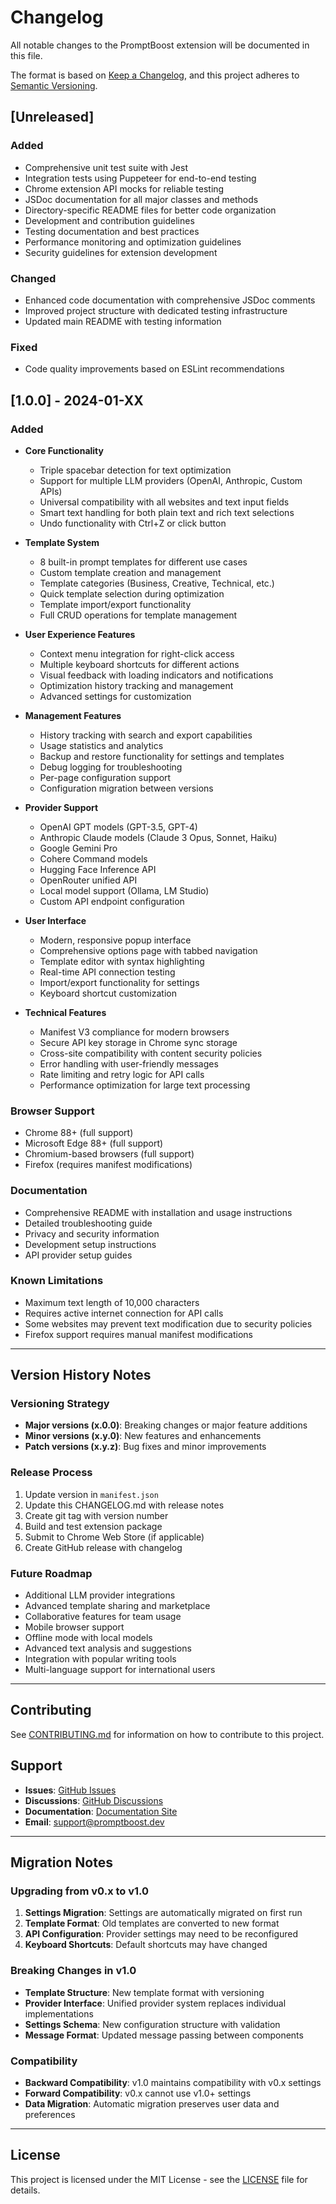 # Changelog

All notable changes to the PromptBoost extension will be documented in this file.

The format is based on [Keep a Changelog](https://keepachangelog.com/en/1.0.0/),
and this project adheres to [Semantic Versioning](https://semver.org/spec/v2.0.0.html).

## [Unreleased]

### Added

- Comprehensive unit test suite with Jest
- Integration tests using Puppeteer for end-to-end testing
- Chrome extension API mocks for reliable testing
- JSDoc documentation for all major classes and methods
- Directory-specific README files for better code organization
- Development and contribution guidelines
- Testing documentation and best practices
- Performance monitoring and optimization guidelines
- Security guidelines for extension development

### Changed

- Enhanced code documentation with comprehensive JSDoc comments
- Improved project structure with dedicated testing infrastructure
- Updated main README with testing information

### Fixed

- Code quality improvements based on ESLint recommendations

## [1.0.0] - 2024-01-XX

### Added

- **Core Functionality**
  - Triple spacebar detection for text optimization
  - Support for multiple LLM providers (OpenAI, Anthropic, Custom APIs)
  - Universal compatibility with all websites and text input fields
  - Smart text handling for both plain text and rich text selections
  - Undo functionality with Ctrl+Z or click button

- **Template System**
  - 8 built-in prompt templates for different use cases
  - Custom template creation and management
  - Template categories (Business, Creative, Technical, etc.)
  - Quick template selection during optimization
  - Template import/export functionality
  - Full CRUD operations for template management

- **User Experience Features**
  - Context menu integration for right-click access
  - Multiple keyboard shortcuts for different actions
  - Visual feedback with loading indicators and notifications
  - Optimization history tracking and management
  - Advanced settings for customization

- **Management Features**
  - History tracking with search and export capabilities
  - Usage statistics and analytics
  - Backup and restore functionality for settings and templates
  - Debug logging for troubleshooting
  - Per-page configuration support
  - Configuration migration between versions

- **Provider Support**
  - OpenAI GPT models (GPT-3.5, GPT-4)
  - Anthropic Claude models (Claude 3 Opus, Sonnet, Haiku)
  - Google Gemini Pro
  - Cohere Command models
  - Hugging Face Inference API
  - OpenRouter unified API
  - Local model support (Ollama, LM Studio)
  - Custom API endpoint configuration

- **User Interface**
  - Modern, responsive popup interface
  - Comprehensive options page with tabbed navigation
  - Template editor with syntax highlighting
  - Real-time API connection testing
  - Import/export functionality for settings
  - Keyboard shortcut customization

- **Technical Features**
  - Manifest V3 compliance for modern browsers
  - Secure API key storage in Chrome sync storage
  - Cross-site compatibility with content security policies
  - Error handling with user-friendly messages
  - Rate limiting and retry logic for API calls
  - Performance optimization for large text processing

### Browser Support

- Chrome 88+ (full support)
- Microsoft Edge 88+ (full support)
- Chromium-based browsers (full support)
- Firefox (requires manifest modifications)

### Documentation

- Comprehensive README with installation and usage instructions
- Detailed troubleshooting guide
- Privacy and security information
- Development setup instructions
- API provider setup guides

### Known Limitations

- Maximum text length of 10,000 characters
- Requires active internet connection for API calls
- Some websites may prevent text modification due to security policies
- Firefox support requires manual manifest modifications

---

## Version History Notes

### Versioning Strategy

- **Major versions (x.0.0)**: Breaking changes or major feature additions
- **Minor versions (x.y.0)**: New features and enhancements
- **Patch versions (x.y.z)**: Bug fixes and minor improvements

### Release Process

1. Update version in `manifest.json`
2. Update this CHANGELOG.md with release notes
3. Create git tag with version number
4. Build and test extension package
5. Submit to Chrome Web Store (if applicable)
6. Create GitHub release with changelog

### Future Roadmap

- Additional LLM provider integrations
- Advanced template sharing and marketplace
- Collaborative features for team usage
- Mobile browser support
- Offline mode with local models
- Advanced text analysis and suggestions
- Integration with popular writing tools
- Multi-language support for international users

---

## Contributing

See [CONTRIBUTING.md](../development/contributing.md) for information on how to contribute to this project.

## Support

- **Issues**: [GitHub Issues](https://github.com/your-repo/promptboost/issues)
- **Discussions**: [GitHub Discussions](https://github.com/your-repo/promptboost/discussions)
- **Documentation**: [Documentation Site](../README.md)
- **Email**: <support@promptboost.dev>

---

## Migration Notes

### Upgrading from v0.x to v1.0

1. **Settings Migration**: Settings are automatically migrated on first run
2. **Template Format**: Old templates are converted to new format
3. **API Configuration**: Provider settings may need to be reconfigured
4. **Keyboard Shortcuts**: Default shortcuts may have changed

### Breaking Changes in v1.0

- **Template Structure**: New template format with versioning
- **Provider Interface**: Unified provider system replaces individual implementations
- **Settings Schema**: New configuration structure with validation
- **Message Format**: Updated message passing between components

### Compatibility

- **Backward Compatibility**: v1.0 maintains compatibility with v0.x settings
- **Forward Compatibility**: v0.x cannot use v1.0+ settings
- **Data Migration**: Automatic migration preserves user data and preferences

---

## License

This project is licensed under the MIT License - see the [LICENSE](../../LICENSE) file for details.
